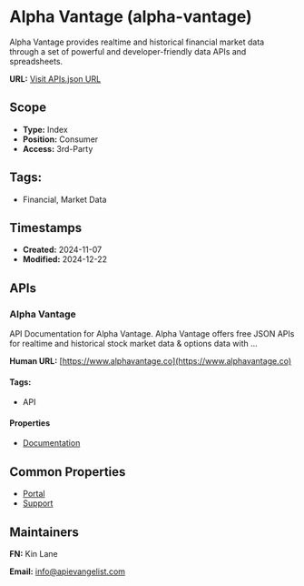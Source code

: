 # Alpha Vantage (alpha-vantage)
Alpha Vantage provides realtime and historical financial market data through a set of powerful and developer-friendly data APIs and spreadsheets.

**URL:** [Visit APIs.json URL](https://raw.githubusercontent.com/api-search/alpha-vantage/refs/heads/main/apis.yml)

## Scope

- **Type:** Index 
- **Position:** Consumer 
- **Access:** 3rd-Party 

## Tags:

 - Financial, Market Data

## Timestamps

- **Created:** 2024-11-07 
- **Modified:** 2024-12-22 

## APIs

### Alpha Vantage
API Documentation for Alpha Vantage. Alpha Vantage offers free JSON APIs for realtime and historical stock market data & options data with ...

**Human URL:** [https://www.alphavantage.co](https://www.alphavantage.co)


#### Tags:

 - API

#### Properties

- [Documentation](https://www.alphavantage.co)

## Common Properties

- [Portal](https://www.alphavantage.co/)
- [Support](https://www.alphavantage.co/support/#support)

## Maintainers

**FN:** Kin Lane

**Email:** info@apievangelist.com

